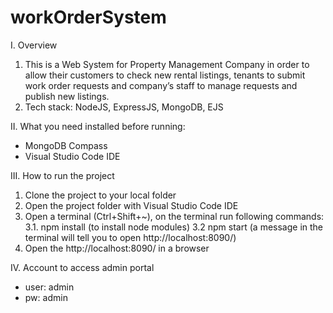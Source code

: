# workOrderSystem
I. Overview
1. This is a Web System for Property Management Company in order to allow their customers to check new rental listings, tenants to submit work order requests and company’s staff to manage requests and publish new listings.
2. Tech stack: NodeJS, ExpressJS, MongoDB, EJS

II. What you need installed before running:
- MongoDB Compass
- Visual Studio Code IDE

III. How to run the project
1. Clone the project to your local folder
2. Open the project folder with Visual Studio Code IDE
3. Open a terminal (Ctrl+Shift+~), on the terminal run following commands:
3.1. npm install (to install node modules)
3.2 npm start (a message in the terminal will tell you to open http://localhost:8090/)
4. Open the http://localhost:8090/ in a browser

IV. Account to access admin portal
- user: admin
- pw: admin
